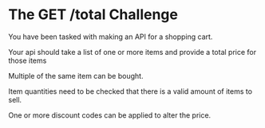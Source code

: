 # The GET /total Challenge

You have been tasked with making an API for a shopping cart.

Your api should take a list of one or more items and provide a total price for those items

Multiple of the same item can be bought.

Item quantities need to be checked that there is a valid amount of items to sell.

One or more discount codes can be applied to alter the price.
